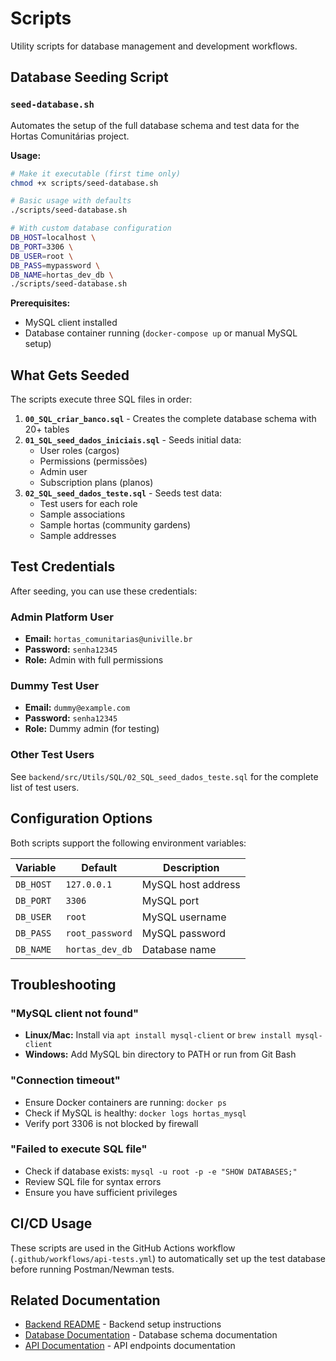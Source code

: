 # Scripts

Utility scripts for database management and development workflows.

## Database Seeding Script

### `seed-database.sh`

Automates the setup of the full database schema and test data for the Hortas Comunitárias project.

**Usage:**

```bash
# Make it executable (first time only)
chmod +x scripts/seed-database.sh

# Basic usage with defaults
./scripts/seed-database.sh

# With custom database configuration
DB_HOST=localhost \
DB_PORT=3306 \
DB_USER=root \
DB_PASS=mypassword \
DB_NAME=hortas_dev_db \
./scripts/seed-database.sh
```

**Prerequisites:**
- MySQL client installed
- Database container running (`docker-compose up` or manual MySQL setup)

## What Gets Seeded

The scripts execute three SQL files in order:

1. **`00_SQL_criar_banco.sql`** - Creates the complete database schema with 20+ tables
2. **`01_SQL_seed_dados_iniciais.sql`** - Seeds initial data:
   - User roles (cargos)
   - Permissions (permissões)
   - Admin user
   - Subscription plans (planos)
3. **`02_SQL_seed_dados_teste.sql`** - Seeds test data:
   - Test users for each role
   - Sample associations
   - Sample hortas (community gardens)
   - Sample addresses

## Test Credentials

After seeding, you can use these credentials:

### Admin Platform User
- **Email:** `hortas_comunitarias@univille.br`
- **Password:** `senha12345`
- **Role:** Admin with full permissions

### Dummy Test User
- **Email:** `dummy@example.com`
- **Password:** `senha12345`
- **Role:** Dummy admin (for testing)

### Other Test Users
See `backend/src/Utils/SQL/02_SQL_seed_dados_teste.sql` for the complete list of test users.

## Configuration Options

Both scripts support the following environment variables:

| Variable | Default | Description |
|----------|---------|-------------|
| `DB_HOST` | `127.0.0.1` | MySQL host address |
| `DB_PORT` | `3306` | MySQL port |
| `DB_USER` | `root` | MySQL username |
| `DB_PASS` | `root_password` | MySQL password |
| `DB_NAME` | `hortas_dev_db` | Database name |

## Troubleshooting

### "MySQL client not found"
- **Linux/Mac:** Install via `apt install mysql-client` or `brew install mysql-client`
- **Windows:** Add MySQL bin directory to PATH or run from Git Bash

### "Connection timeout"
- Ensure Docker containers are running: `docker ps`
- Check if MySQL is healthy: `docker logs hortas_mysql`
- Verify port 3306 is not blocked by firewall

### "Failed to execute SQL file"
- Check if database exists: `mysql -u root -p -e "SHOW DATABASES;"`
- Review SQL file for syntax errors
- Ensure you have sufficient privileges

## CI/CD Usage

These scripts are used in the GitHub Actions workflow (`.github/workflows/api-tests.yml`) to automatically set up the test database before running Postman/Newman tests.

## Related Documentation

- [Backend README](../backend/README.md) - Backend setup instructions
- [Database Documentation](../docs/db/README.md) - Database schema documentation
- [API Documentation](../docs/api/README.md) - API endpoints documentation
